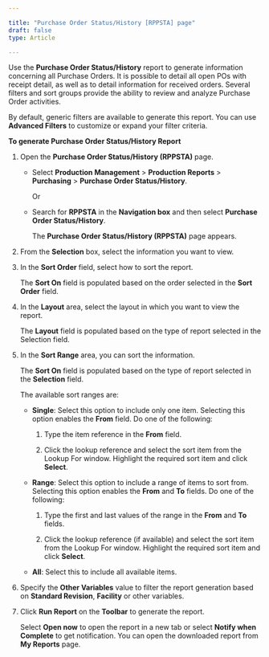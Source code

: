 ```yaml
---

title: "Purchase Order Status/History [RPPSTA] page"
draft: false
type: Article

---
```


Use the **Purchase Order Status/History** report to generate information concerning all Purchase Orders. It is possible to detail all open POs with receipt detail, as well as to detail information for received orders. Several filters and sort groups provide the ability to review and analyze Purchase Order activities.

By default, generic filters are available to generate this report. You can use **Advanced Filters** to customize or expand your filter criteria.

**To generate Purchase Order Status/History Report**

1. Open the **Purchase Order Status/History (RPPSTA)** page.

    - Select **Production Management** > **Production Reports** > **Purchasing** > **Purchase Order Status/History**.

        Or

    - Search for **RPPSTA** in the **Navigation box** and then select **Purchase Order Status/History**.

       The **Purchase Order Status/History (RPPSTA)**  page appears.

2. From the **Selection** box, select the information you want to view.

3. In the **Sort Order** field, select how to sort the report.

    The **Sort On** field is populated based on the order selected in the **Sort Order** field.

4. In the **Layout** area, select the layout in which you want to view the report.

    The **Layout** field is populated based on the type of report selected in the Selection field.

5. In the **Sort Range** area, you can sort the information.

    The **Sort On** field is populated based on the type of report selected in the **Selection** field.

    The available sort ranges are:

   - **Single**: Select this option to include only one item. Selecting this option enables the **From** field. Do one of the following:

        1. Type the item reference in the **From** field.

        2. Click the lookup reference and select the sort item from the Lookup For window. Highlight the required sort item and click **Select**.

   - **Range**: Select this option to include a range of items to sort from. Selecting this option enables the **From** and **To** fields. Do one of the following:

        1. Type the first and last values of the range in the **From** and **To** fields.

        2. Click the lookup reference (if available) and select the sort item from the Lookup For window. Highlight the required sort item and click **Select**.

   - **All**: Select this to include all available items.

6. Specify the **Other Variables** value to filter the report generation based on **Standard Revision**, **Facility** or other variables.

7. Click **Run Report** on the **Toolbar** to generate the report.

    Select **Open now** to open the report in a new tab or select **Notify when Complete** to get notification. You can open the downloaded report from **My Reports** page.

​